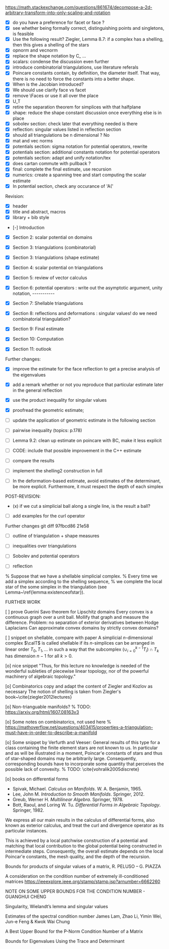 https://math.stackexchange.com/questions/861674/decompose-a-2d-arbitrary-transform-into-only-scaling-and-rotation

- [x] do you have a preference for facet or face ? 
- [x] see whether being formally correct, distinguishing points and singletons, is feasible  
- [x] Use the following result? Ziegler, Lemma 8.7: if a complex has a shelling, then this gives a shelling of the stars 
- [x] opnorm and vecnorm
- [x] replace the shape notation by C_ ...
- [x] scalars: condense the discussion even further
- [x] introduce combinatorial triangulations, use literature referals
- [x] Poincare constants contain, by definition, the diameter itself. 
      That way, there is no need to force the constants into a better shape.
- [x] When is the Jacobian introduced?
- [x] We should use clarify face vs facet
- [x] remove \Faces or use it all over the place 
- [x] U_T
- [x] retire the separation theorem for simplices with that halfplane 
- [x] shape: reduce the shape constant discussion once everything else is in place
- [x] sobolev section: check later that everything needed is there 
- [x] reflection: singular values listed in reflection section
- [x] should all triangulations be n dimensional ? No
- [x] mat and vec norms 
- [x] potentials section: sigma notation for potential operators, rewrite
- [x] potentials section: additional constants notation for potential operators
- [x] potentials section: adapt and unify notation/tex
- [x] does cartan commute with pullback ? 
- [x] final: complete the final estimate, use recursion 
- [x] numerics: create a spanning tree and start computing the scalar estimate
- [x] In potential section, check any occurance of 'A('

Revision: 
- [X] header
- [X] title and abstract, macros 
- [X] library + bib style 
- [-] Introduction 
- [X] Section 2: scalar potential on domains
- [X] Section 3: triangulations (combinatorial)
- [X] Section 3: triangulations (shape estimate)
- [X] Section 4: scalar potential on triangulations     
- [X] Section 5: review of vector calculus
- [X] Section 6: potential operators 
      : write out the asymptotic argument, unity notation, 
      -----------
- [X] Section 7: Shellable triangulations 
- [X] Section 8: reflections and deformations 
      : singular values! do we need combinatorial triangulation?
- [X] Section 9: Final estimate 
- [x] Section 10: Computation
- [X] Section 11: outlook 



Further changes:
- [x] improve the estimate for the face reflection to get a precise analysis of the eigenvalues 
- [x] add a remark whether or not you reproduce that particular estimate later in the general reflection 
- [x] use the product inequality for singular values 
- [x] proofread the geometric estimate; 
- [ ] update the application of geometric estimate in the following section
- [ ] pairwise inequality (topics: p.178)
- [ ] Lemma 9.2: clean up estimate on poincare with BC, make it less explicit 
- [ ] CODE: include that possible improvement in the C++ estimate
- [ ] compare the results 
- [ ] implement the shelling2 construction in full
- [ ] In the deformation-based estimate, avoid estimates of the determinant, be more explicit. 
      Furthermore, it must respect the depth of each simplex


POST-REVISION:
- (x) if we cut a simplicial ball along a single line, is the result a ball?
- [ ] add examples for the curl operator 







Further changes
git diff 97fbcd86 21e58
- [ ] outline of triangulation + shape measures 
- [ ] inequalities over triangulations
- [ ] Sobolev and potential operators 
- [ ] reflection


% Suppose that we have a shellable simplicial complex. 
% Every time we add a simplex according to the shelling sequence, 
% we complete the local star of the some simplex in the triangulation (see Lemma~\ref{lemma:existenceofstar}).

FURTHER WORK 

[ ] prove Guerini Savo theorem for Lipschitz domains
Every convex is a continuous graph over a unit ball. Mollify that graph and measure the difference.
Problem: no separation of exterior derivatives between Hodge Laplacians
Can approximate convex domains by strictly convex domains?





[ ] snippet on shellable, compare with paper 
A simplicial $n$-dimensional complex $\calT$ is called shellable if its $n$-simplices can be arranged in linear order $T_0, T_1, \dots$ in such a way that the subcomplex $( \cup_{i=0}^{k-1} T_i ) \cap T_k$ has dimension $n-1$ for all $k > 0$.

[o] nice snippet 
"Thus, for this lecture no knowledge is needed of the wonderful subleties of piecewise linear topology, nor of the powerful machinery of algebraic topology."

[o] Combinatorics
copy and adapt the content of Ziegler and Kozlov as necessary
The notion of shelling is taken from Ziegler's book~\cite{ziegler2012lectures}

[o] Non-trianguable manifolds?
% TODO: https://arxiv.org/html/1607.08163v3

[o] Some notes on combinatorics, not used here 
% https://mathoverflow.net/questions/403415/properties-a-triangulation-must-have-in-order-to-describe-a-manifold

[o] Some snippet by Verfurth and Veeser:
General results of this type for a class containing the finite element stars are not known to us. In particular and as will be illustrated in a moment, Poincar\'e constants of stars and thus of star-shaped domains may be arbitrarily large. Consequently, corresponding bounds have to incorporate some quantity that perceives the possible lack of convexity. % TODO: \cite{vohralik2005discrete}

[o] books on differential forms 
- Spivak, Michael. *Calculus on Manifolds*. W. A. Benjamin, 1965.
- Lee, John M. *Introduction to Smooth Manifolds*. Springer, 2012.
- Greub, Werner H. *Multilinear Algebra*. Springer, 1978.
- Bott, Raoul, and Loring W. Tu. *Differential Forms in Algebraic Topology*. Springer, 1982.


We express all our main results in the calculus of differential forms, also known as exterior calculus, 
and treat the curl and divergence operator as its particular instances. 


This is achieved by a local patchwise construction of a potential and matching that local contribution to the global potential being constructed in intermediate steps. 
Consequently, the overall estimate depends on the local Poincar\'e constants, the mesh quality, and the depth of the recursion. 

Bounds for products of singular values of a matrix,  R. PELUSO – G. PIAZZA

A consideration on the condition number of
extremely ill-conditioned matrices https://ieeexplore.ieee.org/stamp/stamp.jsp?arnumber=6662260

NOTE ON SOME UPPER BOUNDS FOR THE CONDITION NUMBER - GUANGHUI CHENG

Singularity, Wielandt’s lemma and singular values

Estimates of the spectral condition number 
James Lam, Zhao Li, Yimin Wei, Jun-e Feng & Kwok Wai Chung

A Best Upper Bound for the P-Norm Condition Number of a Matrix

Bounds for Eigenvalues Using the Trace and Determinant

